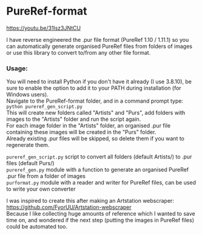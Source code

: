 # PureRef-format  
https://youtu.be/31lsz3JNtCU

I have reverse engineered the .pur file format (PureRef 1.10 / 1.11.1) so you can automatically generate organised PureRef files from folders of images or use this library to convert to/from any other file format.

### Usage:  
You will need to install Python if you don't have it already (I use 3.8.10), be sure to enable the option to add it to your PATH during installation (for Windows users).  
Navigate to the PureRef-format folder, and in a command prompt type: `python pureref_gen_script.py`  
This will create new folders called "Artists" and "Purs", add folders with images to the "Artists" folder and run the script again.  
For each image folder in the "Artists" folder, an organised .pur file containing these images will be created in the "Purs" folder.  
Already existing .pur files will be skipped, so delete them if you want to regenerate them.  

`pureref_gen_script.py` script to convert all folders (default Artists/) to .pur files (default Purs/)  
`pureref_gen.py` module with a function to generate an organised PureRef .pur file from a folder of images  
`purformat.py` module with a reader and writer for PureRef files, can be used to write your own converter 

I was inspired to create this after making an Artstation webscraper: https://github.com/FyorUU/Artstation-webscraper  
Because I like collecting huge amounts of reference which I wanted to save time on, and wondered if the next step (putting the images in PureRef files) could be automated too.
